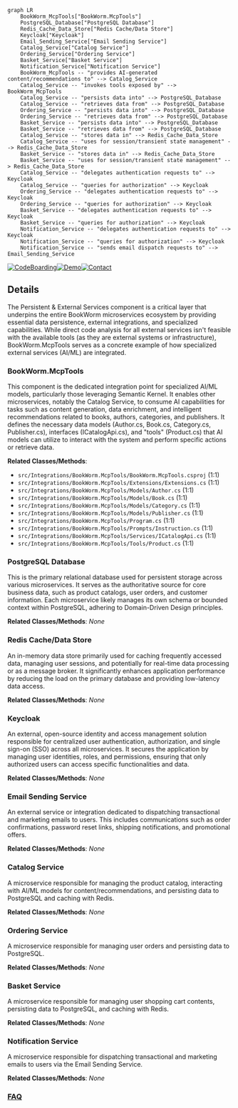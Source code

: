 ```mermaid
graph LR
    BookWorm_McpTools["BookWorm.McpTools"]
    PostgreSQL_Database["PostgreSQL Database"]
    Redis_Cache_Data_Store["Redis Cache/Data Store"]
    Keycloak["Keycloak"]
    Email_Sending_Service["Email Sending Service"]
    Catalog_Service["Catalog Service"]
    Ordering_Service["Ordering Service"]
    Basket_Service["Basket Service"]
    Notification_Service["Notification Service"]
    BookWorm_McpTools -- "provides AI-generated content/recommendations to" --> Catalog_Service
    Catalog_Service -- "invokes tools exposed by" --> BookWorm_McpTools
    Catalog_Service -- "persists data into" --> PostgreSQL_Database
    Catalog_Service -- "retrieves data from" --> PostgreSQL_Database
    Ordering_Service -- "persists data into" --> PostgreSQL_Database
    Ordering_Service -- "retrieves data from" --> PostgreSQL_Database
    Basket_Service -- "persists data into" --> PostgreSQL_Database
    Basket_Service -- "retrieves data from" --> PostgreSQL_Database
    Catalog_Service -- "stores data in" --> Redis_Cache_Data_Store
    Catalog_Service -- "uses for session/transient state management" --> Redis_Cache_Data_Store
    Basket_Service -- "stores data in" --> Redis_Cache_Data_Store
    Basket_Service -- "uses for session/transient state management" --> Redis_Cache_Data_Store
    Catalog_Service -- "delegates authentication requests to" --> Keycloak
    Catalog_Service -- "queries for authorization" --> Keycloak
    Ordering_Service -- "delegates authentication requests to" --> Keycloak
    Ordering_Service -- "queries for authorization" --> Keycloak
    Basket_Service -- "delegates authentication requests to" --> Keycloak
    Basket_Service -- "queries for authorization" --> Keycloak
    Notification_Service -- "delegates authentication requests to" --> Keycloak
    Notification_Service -- "queries for authorization" --> Keycloak
    Notification_Service -- "sends email dispatch requests to" --> Email_Sending_Service
```

[![CodeBoarding](https://img.shields.io/badge/Generated%20by-CodeBoarding-9cf?style=flat-square)](https://github.com/CodeBoarding/GeneratedOnBoardings)[![Demo](https://img.shields.io/badge/Try%20our-Demo-blue?style=flat-square)](https://www.codeboarding.org/demo)[![Contact](https://img.shields.io/badge/Contact%20us%20-%20contact@codeboarding.org-lightgrey?style=flat-square)](mailto:contact@codeboarding.org)

## Details

The Persistent & External Services component is a critical layer that underpins the entire BookWorm microservices ecosystem by providing essential data persistence, external integrations, and specialized capabilities. While direct code analysis for all external services isn't feasible with the available tools (as they are external systems or infrastructure), BookWorm.McpTools serves as a concrete example of how specialized external services (AI/ML) are integrated.

### BookWorm.McpTools
This component is the dedicated integration point for specialized AI/ML models, particularly those leveraging Semantic Kernel. It enables other microservices, notably the Catalog Service, to consume AI capabilities for tasks such as content generation, data enrichment, and intelligent recommendations related to books, authors, categories, and publishers. It defines the necessary data models (Author.cs, Book.cs, Category.cs, Publisher.cs), interfaces (ICatalogApi.cs), and "tools" (Product.cs) that AI models can utilize to interact with the system and perform specific actions or retrieve data.


**Related Classes/Methods**:

- `src/Integrations/BookWorm.McpTools/BookWorm.McpTools.csproj` (1:1)
- `src/Integrations/BookWorm.McpTools/Extensions/Extensions.cs` (1:1)
- `src/Integrations/BookWorm.McpTools/Models/Author.cs` (1:1)
- `src/Integrations/BookWorm.McpTools/Models/Book.cs` (1:1)
- `src/Integrations/BookWorm.McpTools/Models/Category.cs` (1:1)
- `src/Integrations/BookWorm.McpTools/Models/Publisher.cs` (1:1)
- `src/Integrations/BookWorm.McpTools/Program.cs` (1:1)
- `src/Integrations/BookWorm.McpTools/Prompts/Instruction.cs` (1:1)
- `src/Integrations/BookWorm.McpTools/Services/ICatalogApi.cs` (1:1)
- `src/Integrations/BookWorm.McpTools/Tools/Product.cs` (1:1)


### PostgreSQL Database
This is the primary relational database used for persistent storage across various microservices. It serves as the authoritative source for core business data, such as product catalogs, user orders, and customer information. Each microservice likely manages its own schema or bounded context within PostgreSQL, adhering to Domain-Driven Design principles.


**Related Classes/Methods**: _None_

### Redis Cache/Data Store
An in-memory data store primarily used for caching frequently accessed data, managing user sessions, and potentially for real-time data processing or as a message broker. It significantly enhances application performance by reducing the load on the primary database and providing low-latency data access.


**Related Classes/Methods**: _None_

### Keycloak
An external, open-source identity and access management solution responsible for centralized user authentication, authorization, and single sign-on (SSO) across all microservices. It secures the application by managing user identities, roles, and permissions, ensuring that only authorized users can access specific functionalities and data.


**Related Classes/Methods**: _None_

### Email Sending Service
An external service or integration dedicated to dispatching transactional and marketing emails to users. This includes communications such as order confirmations, password reset links, shipping notifications, and promotional offers.


**Related Classes/Methods**: _None_

### Catalog Service
A microservice responsible for managing the product catalog, interacting with AI/ML models for content/recommendations, and persisting data to PostgreSQL and caching with Redis.


**Related Classes/Methods**: _None_

### Ordering Service
A microservice responsible for managing user orders and persisting data to PostgreSQL.


**Related Classes/Methods**: _None_

### Basket Service
A microservice responsible for managing user shopping cart contents, persisting data to PostgreSQL, and caching with Redis.


**Related Classes/Methods**: _None_

### Notification Service
A microservice responsible for dispatching transactional and marketing emails to users via the Email Sending Service.


**Related Classes/Methods**: _None_



### [FAQ](https://github.com/CodeBoarding/GeneratedOnBoardings/tree/main?tab=readme-ov-file#faq)